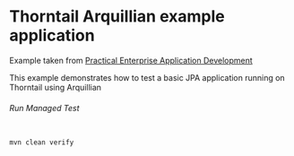 Thorntail Arquillian example application
=====================================

Example taken from [Practical Enterprise Application Development](http://www.itbuzzpress.com/ebooks/java-ee-7-development-on-wildfly.html)

This example demonstrates how to test a basic JPA application running on Thorntail using Arquillian 

###### Run Managed Test
```shell

mvn clean verify
```
 
 
